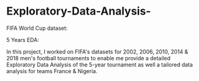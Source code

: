 # Exploratory-Data-Analysis-
FIFA World Cup dataset:

5 Years EDA:

In this project, I worked on FIFA's datasets for 2002, 2006, 2010, 2014 & 2018 men's football tournaments to enable me provide a detailed Exploratory Data Analysis of the 5-year tournament as well a tailored data analysis for teams France & Nigeria. 
 
